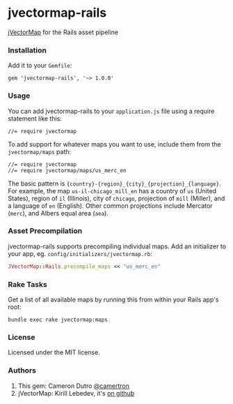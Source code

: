 jvectormap-rails
================

[jVectorMap](http://jvectormap.com/) for the Rails asset pipeline

### Installation

Add it to your `Gemfile`:
```
gem 'jvectormap-rails', '~> 1.0.0'
```

### Usage

You can add jvectormap-rails to your `application.js` file using a require statement like this:

```
//= require jvectormap
```

To add support for whatever maps you want to use, include them from the `jvectormap/maps` path:

```
//= require jvectormap
//= require jvectormap/maps/us_merc_en
```

The basic pattern is `{country}-{region}_{city}_{projection}_{language}`.  For example, the map `us-il-chicago_mill_en` has a country of `us` (United States), region of `il` (Illinois), city of `chicago`, projection of `mill` (Miller), and a language of `en` (English).  Other common projections include Mercator (`merc`), and Albers equal area (`aea`).

### Asset Precompilation

jvectormap-rails supports precompiling individual maps.  Add an initializer to your app, eg. `config/initializers/jvectormap.rb`:

```ruby
JVectorMap::Rails.precompile_maps << "us_merc_en"
```

### Rake Tasks

Get a list of all available maps by running this from within your Rails app's root:

```
bundle exec rake jvectormap:maps
```

### License

Licensed under the MIT license.

### Authors

1.  This gem: Cameron Dutro [@camertron](http://twitter.com/camertron)
2.  jVectorMap: Kirill Lebedev, it's [on github](https://github.com/bjornd/jvectormap)
